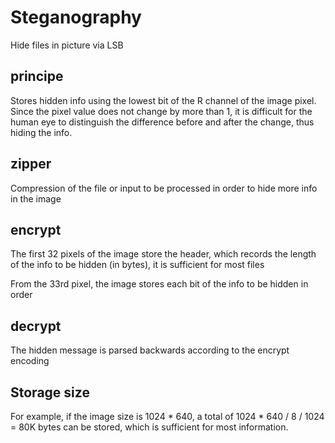 # Steganography
Hide files in picture via LSB

## principe
   Stores hidden info using the lowest bit of the R channel of the image pixel. Since the pixel value does not change by more than 1, it is difficult for the human eye to distinguish the difference before and after the change, thus hiding the info.

## zipper
   Compression of the file or input to be processed in order to hide more info in the image

## encrypt
   The first 32 pixels of the image store the header, which records the length of the info to be hidden (in bytes), it is sufficient for most files

   From the 33rd pixel, the image stores each bit of the info to be hidden in order

## decrypt
   The hidden message is parsed backwards according to the encrypt encoding

## Storage size
   For example, if the image size is 1024 * 640, a total of 1024 * 640 / 8 / 1024 = 80K bytes can be stored, which is sufficient for most information.

